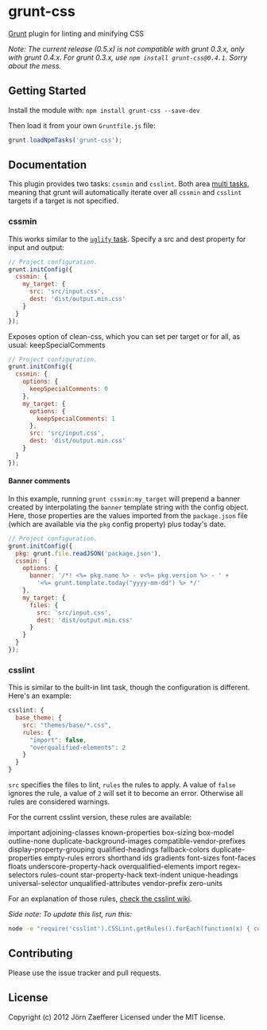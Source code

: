 # grunt-css

[Grunt](https://github.com/cowboy/grunt) plugin for linting and minifying CSS

*Note: The current release (0.5.x) is not compatible with grunt 0.3.x, only with grunt 0.4.x. For grunt 0.3.x, use `npm install grunt-css@0.4.1`. Sorry about the mess.*

## Getting Started

Install the module with: `npm install grunt-css --save-dev`

Then load it from your own `Gruntfile.js` file:

```js
grunt.loadNpmTasks('grunt-css');
```

## Documentation

This plugin provides two tasks: `cssmin` and `csslint`. Both area [multi tasks][types_of_tasks], meaning that grunt will automatically iterate over all `cssmin` and `csslint` targets if a target is not specified.

[types_of_tasks]: https://github.com/cowboy/grunt/blob/master/docs/types_of_tasks.md

### cssmin

This works similar to the [`uglify` task](https://github.com/gruntjs/grunt-contrib-uglify). Specify a src and dest property for input and output:

```js
// Project configuration.
grunt.initConfig({
  cssmin: {
    my_target: {
      src: 'src/input.css',
      dest: 'dist/output.min.css'
    }
  }
});
```

Exposes option of clean-css, which you can set per target or for all, as usual:
keepSpecialComments

```js
// Project configuration.
grunt.initConfig({
  cssmin: {
    options: {
      keepSpecialComments: 0
    },
    my_target: {
      options: {
        keepSpecialComments: 1
      },
      src: 'src/input.css',
      dest: 'dist/output.min.css'
    }
  }
});
```

#### Banner comments

In this example, running `grunt cssmin:my_target` will prepend a banner created by interpolating the `banner` template string with the config object. Here, those properties are the values imported from the `package.json` file (which are available via the `pkg` config property) plus today's date.


```js
// Project configuration.
grunt.initConfig({
  pkg: grunt.file.readJSON('package.json'),
  cssmin: {
    options: {
      banner: '/*! <%= pkg.name %> - v<%= pkg.version %> - ' +
        '<%= grunt.template.today("yyyy-mm-dd") %> */'
    },
    my_target: {
      files: {
        src: 'src/input.css',
        dest: 'dist/output.min.css'
      }
    }
  }
});
```


### csslint

This is similar to the built-in lint task, though the configuration is different. Here's an example:

```js
csslint: {
  base_theme: {
    src: "themes/base/*.css",
    rules: {
      "import": false,
      "overqualified-elements": 2
    }
  }
}
```

`src` specifies the files to lint, `rules` the rules to apply. A value of `false` ignores the rule, a value of `2` will set it to become an error. Otherwise all rules are considered warnings.

For the current csslint version, these rules are available:

  important
  adjoining-classes
  known-properties
  box-sizing
  box-model
  outline-none
  duplicate-background-images
  compatible-vendor-prefixes
  display-property-grouping
  qualified-headings
  fallback-colors
  duplicate-properties
  empty-rules
  errors
  shorthand
  ids
  gradients
  font-sizes
  font-faces
  floats
  underscore-property-hack
  overqualified-elements
  import
  regex-selectors
  rules-count
  star-property-hack
  text-indent
  unique-headings
  universal-selector
  unqualified-attributes
  vendor-prefix
  zero-units

For an explanation of those rules, [check the csslint wiki](https://github.com/stubbornella/csslint/wiki/Rules).

*Side note: To update this list, run this:*

```bash
node -e "require('csslint').CSSLint.getRules().forEach(function(x) { console.log(x.id) })"
```

## Contributing

Please use the issue tracker and pull requests.

## License
Copyright (c) 2012 Jörn Zaefferer
Licensed under the MIT license.

